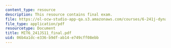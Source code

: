 ```yaml
---
content_type: resource
description: This resource contains final exam.
file: https://ol-ocw-studio-app-qa.s3.amazonaws.com/courses/6-241j-dynamic-systems-and-control-spring-2011/06b4a1dce336b9dfab14e749cff08ebb_MIT6_241JS11_final.pdf
file_type: application/pdf
resourcetype: Document
title: MIT6_241JS11_final.pdf
uid: 06b4a1dc-e336-b9df-ab14-e749cff08ebb
---
```

